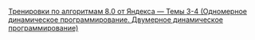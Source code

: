 [Тренировки по алгоритмам 8.0 от Яндекса — Темы 3-4 (Одномерное динамическое программирование. Двумерное динамическое программирование)](https://contest.yandex.ru/contest/80940/enter)